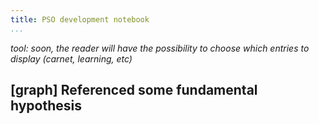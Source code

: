 ```yaml
---
title: PSO development notebook
...
```


_tool: soon, the reader will have the possibility to choose which entries to display (carnet, learning, etc)_

## [graph] Referenced some fundamental hypothesis






